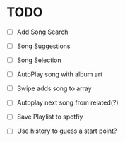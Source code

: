 # TODO

- [ ] Add Song Search
- [ ] Song Suggestions
- [ ] Song Selection
- [ ] AutoPlay song with album art
- [ ] Swipe adds song to array
- [ ] Autoplay next song from related(?)
- [ ] Save Playlist to spotfiy

- [ ] Use history to guess a start point?
